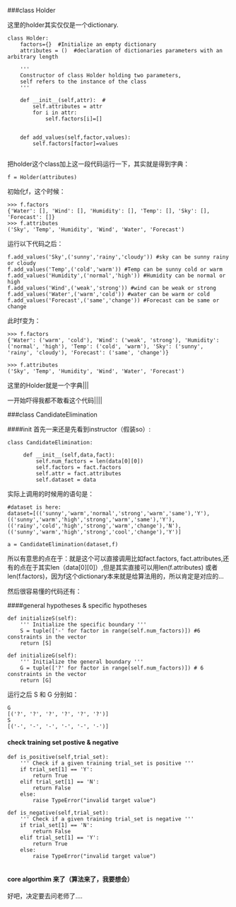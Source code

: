 ###class Holder

这里的holder其实仅仅是一个dictionary.

```
class Holder:
    factors={}  #Initialize an empty dictionary
    attributes = ()  #declaration of dictionaries parameters with an arbitrary length
        
    '''
    Constructor of class Holder holding two parameters, 
    self refers to the instance of the class
    '''
    
    def __init__(self,attr):  #
        self.attributes = attr
        for i in attr:
            self.factors[i]=[]
            
            
    def add_values(self,factor,values):
        self.factors[factor]=values
        
```



把holder这个class加上这一段代码运行一下，其实就是得到字典：

```
f = Holder(attributes)
```
初始化f，这个时候：

```
>>> f.factors
{'Water': [], 'Wind': [], 'Humidity': [], 'Temp': [], 'Sky': [], 'Forecast': []}
>>> f.attributes
('Sky', 'Temp', 'Humidity', 'Wind', 'Water', 'Forecast')
```


运行以下代码之后：


```
f.add_values('Sky',('sunny','rainy','cloudy')) #sky can be sunny rainy or cloudy
f.add_values('Temp',('cold','warm')) #Temp can be sunny cold or warm
f.add_values('Humidity',('normal','high')) #Humidity can be normal or high
f.add_values('Wind',('weak','strong')) #wind can be weak or strong
f.add_values('Water',('warm','cold')) #water can be warm or cold
f.add_values('Forecast',('same','change')) #Forecast can be same or change
```

此时f变为：

```
>>> f.factors
{'Water': ('warm', 'cold'), 'Wind': ('weak', 'strong'), 'Humidity': ('normal', 'high'), 'Temp': ('cold', 'warm'), 'Sky': ('sunny', 'rainy', 'cloudy'), 'Forecast': ('same', 'change')}

>>> f.attributes
('Sky', 'Temp', 'Humidity', 'Wind', 'Water', 'Forecast')
```


这里的Holder就是一个字典|||


一开始吓得我都不敢看这个代码||||



###class CandidateElimination


####init
首先一来还是先看到instructor（假装so）:

```
class CandidateElimination:

	 def __init__(self,data,fact):
	     self.num_factors = len(data[0][0])
	     self.factors = fact.factors
	     self.attr = fact.attributes
	     self.dataset = data

```

实际上调用的时候用的语句是：

```
#dataset is here:
dataset=[(('sunny','warm','normal','strong','warm','same'),'Y'),(('sunny','warm','high','strong','warm','same'),'Y'),(('rainy','cold','high','strong','warm','change'),'N'),(('sunny','warm','high','strong','cool','change'),'Y')]

a = CandidateElimination(dataset,f)
```

所以有意思的点在于：就是这个可以直接调用比如fact.factors, fact.attributes,还有的点在于其实len（data[0][0]）,但是其实直接可以用len(f.attributes) 或者 len(f.factors)，因为f这个dictionary本来就是给算法用的，所以肯定是对应的...

然后很容易懂的代码还有：

####general hypotheses & specific hypotheses

```
def initializeS(self):
    ''' Initialize the specific boundary '''
    S = tuple(['-' for factor in range(self.num_factors)]) #6 constraints in the vector
    return [S]

def initializeG(self):
    ''' Initialize the general boundary '''
    G = tuple(['?' for factor in range(self.num_factors)]) # 6 constraints in the vector
    return [G]

```

运行之后 S 和 G 分别如：

```
G
[('?', '?', '?', '?', '?', '?')]
S
[('-', '-', '-', '-', '-', '-')]
```

#### check training set postive & negative 

```
def is_positive(self,trial_set):
    ''' Check if a given training trial_set is positive '''
    if trial_set[1] == 'Y':
        return True
    elif trial_set[1] == 'N':
        return False
    else:
        raise TypeError("invalid target value")

def is_negative(self,trial_set):
    ''' Check if a given training trial_set is negative '''
    if trial_set[1] == 'N':
        return False
    elif trial_set[1] == 'Y':
        return True
    else:
        raise TypeError("invalid target value")
            
```

#### core algorthim 来了（算法来了，我要想会）

好吧，决定要去问老师了....


